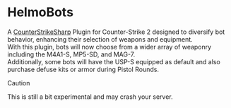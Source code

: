 # HelmoBots

A [CounterStrikeSharp](https://github.com/roflmuffin/CounterStrikeSharp) Plugin for Counter-Strike 2 designed to diversify bot behavior, enhancing their selection of weapons and equipment.  
With this plugin, bots will now choose from a wider array of weaponry including the M4A1-S, MP5-SD, and MAG-7.  
Additionally, some bots will have the USP-S equipped as default and also purchase defuse kits or armor during Pistol Rounds.


> [!CAUTION]  
> This is still a bit experimental and may crash your server.
